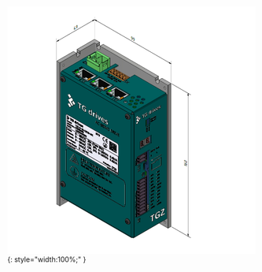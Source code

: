 <!--## Rozměry zařízení-->
![TGZ-D-48-13 Dimmensions](../img/dim.png){: style="width:100%;" }

<!-- <style type="text/css">
.tg  {border-collapse:collapse;border-spacing:0;}
.tg td{border-color:black;border-style:solid;border-width:1px;font-family:Arial, sans-serif;font-size:14px;
  overflow:hidden;padding:10px 5px;word-break:normal;}
.tg th{border-color:black;border-style:solid;border-width:1px;font-family:Arial, sans-serif;font-size:14px;
  font-weight:normal;overflow:hidden;padding:10px 5px;word-break:normal;}
.tg .tg-3tve{background-color:#005050;color:#ffffff;text-align:center;vertical-align:top}
.tg .tg-3i24{background-color:#005050;color:#ffffff;text-align:center;vertical-align:top}
.tg .tg-bkvp{background-color:#d9d9d9;text-align:center;vertical-align:top}
.tg .tg-wpd1{background-color:#005050;color:#ffffff;font-weight:bold;text-align:center;vertical-align:top}
</style>
<table class="tg">
<thead>
  <tr>
    <th class="tg-wpd1" colspan="7">Rozměry verze bez přídavného chladiče</th>
  </tr>
</thead>
<tbody>
  <tr>
    <td class="tg-3i24" colspan="3">Rozměry bez konektorových protikusů</td>
    <td class="tg-3i24" colspan="3">Rozměry včetně konektorových protikusů</td>
    <td class="tg-3i24" rowspan="2">Hmotnost</td>
  </tr>
  <tr>
    <td class="tg-3tve">Výška</td>
    <td class="tg-3tve">Šířka</td>
    <td class="tg-3tve">Hloubka</td>
    <td class="tg-3tve">Výška</td>
    <td class="tg-3tve">Šířka</td>
    <td class="tg-3tve">Hloubka</td>
  </tr>
  <tr>
    <td class="tg-3tve">mm</td>
    <td class="tg-3tve">mm</td>
    <td class="tg-3tve">mm</td>
    <td class="tg-3tve">mm</td>
    <td class="tg-3tve">mm</td>
    <td class="tg-3tve">mm</td>
    <td class="tg-3tve">kg</td>
  </tr>
  <tr>
    <td class="tg-bkvp">160</td>
    <td class="tg-bkvp">49</td>
    <td class="tg-bkvp">99</td>
    <td class="tg-bkvp">178</td>
    <td class="tg-bkvp">49</td>
    <td class="tg-bkvp">103</td>
    <td class="tg-bkvp">0,8</td>
  </tr>
</tbody>
</table> -->
